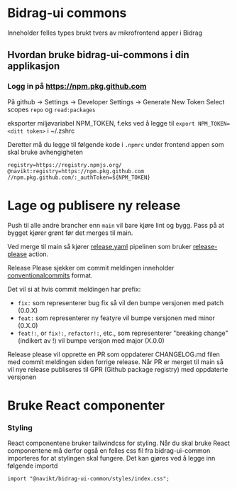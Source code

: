 # Bidrag-ui commons

Inneholder felles types brukt tvers av mikrofrontend apper i Bidrag

## Hvordan bruke bidrag-ui-commons i din applikasjon

### Logg in på https://npm.pkg.github.com

På github -> Settings -> Developer Settings -> Generate New Token
Select scopes `repo` og `read:packages`

eksporter miljøvariabel NPM_TOKEN, f.eks ved å legge til
`export NPM_TOKEN=<ditt token>` i ~/.zshrc

Deretter må du legge til følgende kode i `.npmrc` under frontend appen som skal bruke avhengigheten

```
registry=https://registry.npmjs.org/
@navikt:registry=https://npm.pkg.github.com
//npm.pkg.github.com/:_authToken=${NPM_TOKEN}
```

# Lage og publisere ny release

Push til alle andre brancher enn `main` vil bare kjøre lint og bygg. Pass på at bygget kjører grønt før det merges til main.

Ved merge til main så kjører [release.yaml](.github/workflows/release.yaml) pipelinen som bruker [release-please](https://github.com/googleapis/release-please) action.

Release Please sjekker om commit meldingen inneholder [conventionalcommits](https://www.conventionalcommits.org/en/v1.0.0/) format.

Det vil si at hvis commit meldingen har prefix:

* `fix:` som representerer bug fix så vil den bumpe versjonen med patch (0.0.X)
* `feat:` som representerer ny featyre vil bumpe versjonen med minor (0.X.0)
* `feat!:`, or `fix!:`, `refactor!:`, etc., som representerer "breaking change" (indikert av !) vil bumpe versjon med major (X.0.0)

Release please vil opprette en PR som oppdaterer CHANGELOG.md filen med commit meldingen siden forrige release. Når PR er merget til main så vil nye release publiseres til GPR (Github package registry) med oppdaterte versjonen

# Bruke React componenter

### Styling

React componentene bruker tailwindcss for styling. Når du skal bruke React componentene må derfor også en felles css fil fra bidrag-ui-common importeres for at stylingen skal fungere.
Det kan gjøres ved å legge inn følgende importd

```React
import "@navikt/bidrag-ui-common/styles/index.css";
```
